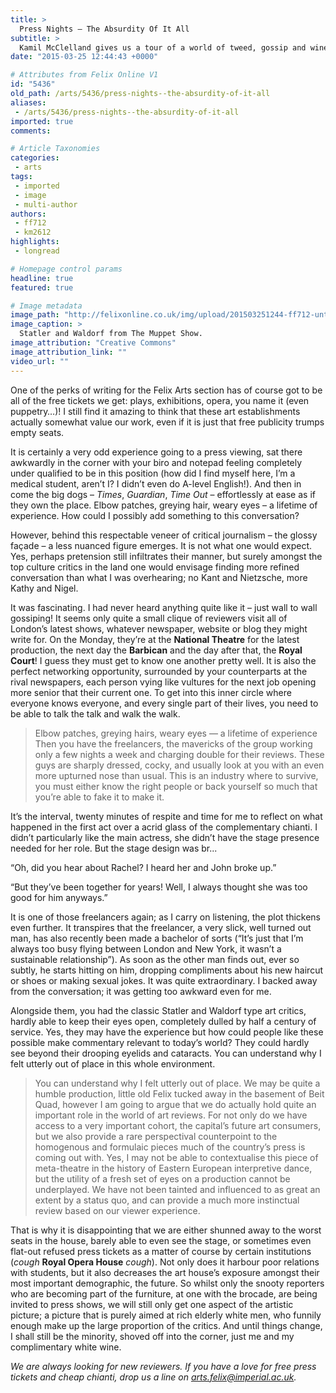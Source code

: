 ```yaml
---
title: >
  Press Nights – The Absurdity Of It All
subtitle: >
  Kamil McClelland gives us a tour of a world of tweed, gossip and wine
date: "2015-03-25 12:44:43 +0000"

# Attributes from Felix Online V1
id: "5436"
old_path: /arts/5436/press-nights--the-absurdity-of-it-all
aliases:
 - /arts/5436/press-nights--the-absurdity-of-it-all
imported: true
comments:

# Article Taxonomies
categories:
 - arts
tags:
 - imported
 - image
 - multi-author
authors:
 - ff712
 - km2612
highlights:
 - longread

# Homepage control params
headline: true
featured: true

# Image metadata
image_path: "http://felixonline.co.uk/img/upload/201503251244-ff712-untitled.jpg"
image_caption: >
  Statler and Waldorf from The Muppet Show.
image_attribution: "Creative Commons"
image_attribution_link: ""
video_url: ""
---
```


One of the perks of writing for the Felix Arts section has of course got to be all of the free tickets we get: plays, exhibitions, opera, you name it (even puppetry…)! I still find it amazing to think that these art establishments actually somewhat value our work, even if it is just that free publicity trumps empty seats.

It is certainly a very odd experience going to a press viewing, sat there awkwardly in the corner with your biro and notepad feeling completely under qualified to be in this position (how did I find myself here, I’m a medical student, aren’t I? I didn’t even do A-level English!). And then in come the big dogs – _Times_, _Guardian_, _Time Out_ – effortlessly at ease as if they own the place. Elbow patches, greying hair, weary eyes – a lifetime of experience. How could I possibly add something to this conversation?

However, behind this respectable veneer of critical journalism – the glossy façade – a less nuanced figure emerges. It is not what one would expect. Yes, perhaps pretension still infiltrates their manner, but surely amongst the top culture critics in the land one would envisage finding more refined conversation than what I was overhearing; no Kant and Nietzsche, more Kathy and Nigel.

It was fascinating. I had never heard anything quite like it – just wall to wall gossiping! It seems only quite a small clique of reviewers visit all of London’s latest shows, whatever newspaper, website or blog they might write for. On the Monday, they’re at the __National Theatre__ for the latest production, the next day the __Barbican__ and the day after that, the __Royal Court__! I guess they must get to know one another pretty well. It is also the perfect networking opportunity, surrounded by your counterparts at the rival newspapers, each person vying like vultures for the next job opening more senior that their current one. To get into this inner circle where everyone knows everyone, and every single part of their lives, you need to be able to talk the talk and walk the walk.
> Elbow patches, greying hairs, weary eyes — a lifetime of experience
Then you have the freelancers, the mavericks of the group working only a few nights a week and charging double for their reviews. These guys are sharply dressed, cocky, and usually look at you with an even more upturned nose than usual. This is an industry where to survive, you must either know the right people or back yourself so much that you’re able to fake it to make it.

It’s the interval, twenty minutes of respite and time for me to reflect on what happened in the first act over a acrid glass of the complementary chianti. I didn’t particularly like the main actress, she didn’t have the stage presence needed for her role. But the stage design was br...

“Oh, did you hear about Rachel? I heard her and John broke up.”

“But they’ve been together for years! Well, I always thought she was too good for him anyways.”

It is one of those freelancers again; as I carry on listening, the plot thickens even further. It transpires that the freelancer, a very slick, well turned out man, has also recently been made a bachelor of sorts (“It’s just that I’m always too busy flying between London and New York, it wasn’t a sustainable relationship”). As soon as the other man finds out, ever so subtly, he starts hitting on him, dropping compliments about his new haircut or shoes or making sexual jokes. It was quite extraordinary. I backed away from the conversation; it was getting too awkward even for me.

Alongside them, you had the classic Statler and Waldorf type art critics, hardly able to keep their eyes open, completely dulled by half a century of service. Yes, they may have the experience but how could people like these possible make commentary relevant to today’s world? They could hardly see beyond their drooping eyelids and cataracts. You can understand why I felt utterly out of place in this whole environment.
> You can understand why I felt utterly out of place.
We may be quite a humble production, little old Felix tucked away in the basement of Beit Quad, however I am going to argue that we do actually hold quite an important role in the world of art reviews. For not only do we have access to a very important cohort, the capital’s future art consumers, but we also provide a rare perspectival counterpoint to the homogenous and formulaic pieces much of the country’s press is coming out with. Yes, I may not be able to contextualise this piece of meta-theatre in the history of Eastern European interpretive dance, but the utility of a fresh set of eyes on a production cannot be underplayed. We have not been tainted and influenced to as great an extent by a status quo, and can provide a much more instinctual review based on our viewer experience.

That is why it is disappointing that we are either shunned away to the worst seats in the house, barely able to even see the stage, or sometimes even flat-out refused press tickets as a matter of course by certain institutions (*cough* __Royal Opera House__ *cough*). Not only does it harbour poor relations with students, but it also decreases the art house’s exposure amongst their most important demographic, the future. So whilst only the snooty reporters who are becoming part of the furniture, at one with the brocade, are being invited to press shows, we will still only get one aspect of the artistic picture; a picture that is purely aimed at rich elderly white men, who funnily enough make up the large proportion of the critics. And until things change, I shall still be the minority, shoved off into the corner, just me and my complimentary white wine.

_We are always looking for new reviewers. If you have a love for free press tickets and cheap chianti, drop us a line on arts.felix@imperial.ac.uk._
